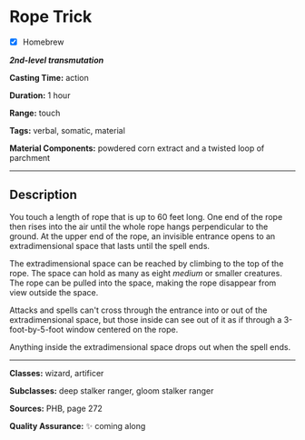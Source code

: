 # Rope Trick

- [x] Homebrew

***2nd-level transmutation***

**Casting Time:** action

**Duration:** 1 hour

**Range:** touch

**Tags:** verbal, somatic, material

**Material Components:** powdered corn extract and a twisted loop of parchment

---

## Description
You touch a length of rope that is up to 60 feet long.
One end of the rope then rises into the air until the whole rope hangs perpendicular to the ground.
At the upper end of the rope, an invisible entrance opens to an extradimensional space that lasts until the spell ends.

The extradimensional space can be reached by climbing to the top of the rope.
The space can hold as many as eight *medium* or smaller creatures.
The rope can be pulled into the space, making the rope disappear from view outside the space.

Attacks and spells can't cross through the entrance into or out of the extradimensional space, but those inside can see out of it as if through a 3-foot-by-5-foot window centered on the rope.

Anything inside the extradimensional space drops out when the spell ends.

---

**Classes:** wizard, artificer

**Subclasses:** deep stalker ranger, gloom stalker ranger

**Sources:** PHB, page 272

**Quality Assurance:** :sparkles: coming along
